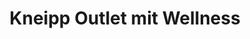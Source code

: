 ---
title: "Kneipp Outlet mit Wellness"
url: /bernau-am-chiemsee/kneipp-outlet-mit-wellness/
shop: Lebensmittel
---